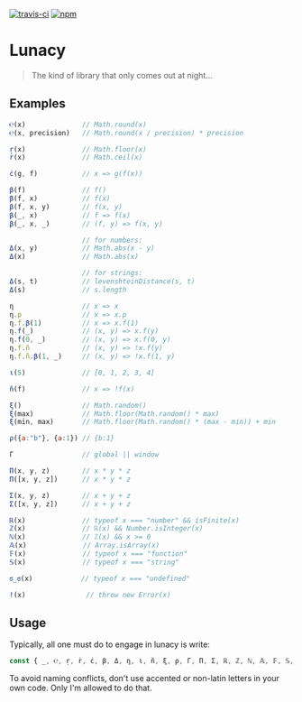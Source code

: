 [![travis-ci](https://travis-ci.org/rkoeninger/lunacy.svg?branch=master)](https://travis-ci.org/rkoeninger/lunacy)
[![npm](https://img.shields.io/npm/v/lunacy.svg)](https://www.npmjs.com/package/lunacy)

# Lunacy

> The kind of library that only comes out at night...

## Examples

```javascript
℮(x)              // Math.round(x)
℮(x, precision)   // Math.round(x / precision) * precision

ṛ(x)              // Math.floor(x)
ṙ(x)              // Math.ceil(x)

ċ(g, f)           // x => g(f(x))

β(f)              // f()
β(f, x)           // f(x)
β(f, x, y)        // f(x, y)
β(_, x)           // f => f(x)
β(_, x, _)        // (f, y) => f(x, y)

                  // for numbers:
Δ(x, y)           // Math.abs(x - y)
Δ(x)              // Math.abs(x)

                  // for strings:
Δ(s, t)           // levenshteinDistance(s, t)
Δ(s)              // s.length

η                 // x => x
η.p               // x => x.p
η.f.β(1)          // x => x.f(1)
η.f(_)            // (x, y) => x.f(y)
η.f(0, _)         // (x, y) => x.f(0, y)
η.f.ñ             // (x, y) => !x.f(y)
η.f.ñ.β(1, _)     // (x, y) => !x.f(1, y)

ι(5)              // [0, 1, 2, 3, 4]

ñ(f)              // x => !f(x)

ξ()               // Math.random()
ξ(max)            // Math.floor(Math.random() * max)
ξ(min, max)       // Math.floor(Math.random() * (max - min)) + min

ρ({a:"b"}, {a:1}) // {b:1}

Γ                 // global || window

Π(x, y, z)        // x * y * z
Π([x, y, z])      // x * y * z

Σ(x, y, z)        // x + y + z
Σ([x, y, z])      // x + y + z

ℝ(x)              // typeof x === "number" && isFinite(x)
ℤ(x)              // ℝ(x) && Number.isInteger(x)
ℕ(x)              // ℤ(x) && x >= 0
𝔸(x)              // Array.isArray(x)
𝔽(x)              // typeof x === "function"
𝕊(x)              // typeof x === "string"

ಠ_ಠ(x)            // typeof x === "undefined"

ǃ(x)               // throw new Error(x)
```

## Usage

Typically, all one must do to engage in lunacy is write:

```javascript
const { _, ℮, ṛ, ṙ, ċ, β, Δ, η, ι, ñ, ξ, ρ, Γ, Π, Σ, ℝ, ℤ, ℕ, 𝔸, 𝔽, 𝕊, ಠ_ಠ, ǃ } = require("lunacy");
```

To avoid naming conflicts, don't use accented or non-latin letters in your own code. Only I'm allowed to do that.
